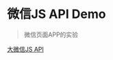 # 微信JS API Demo

> 微信页面APP的实验

[大微信JS API](http://mp.weixin.qq.com/wiki/7/aaa137b55fb2e0456bf8dd9148dd613f.html)
